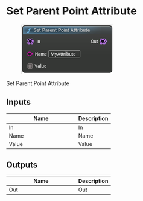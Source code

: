 # Set Parent Point Attribute

<div align="left" data-full-width="false"><figure><img src="../../../.gitbook/assets/set_parent_point_attribute.png" alt=""><figcaption></figcaption></figure></div>

Set Parent Point Attribute

## Inputs

<table><thead><tr><th width="170">Name</th><th>Description</th></tr></thead><tbody><tr><td>In</td><td>In</td></tr><tr><td>Name</td><td>Name</td></tr><tr><td>Value</td><td>Value</td></tr></tbody></table>

## Outputs

<table><thead><tr><th width="170">Name</th><th>Description</th></tr></thead><tbody><tr><td>Out</td><td>Out</td></tr></tbody></table>
